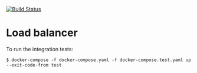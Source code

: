 [![Build Status](https://travis-ci.com/Alexander3006/design-practice-2.svg?branch=master)](https://travis-ci.com/Alexander3006/design-practice-2)

# Load balancer

To run the integration tests:

```console
$ docker-compose -f docker-compose.yaml -f docker-compose.test.yaml up --exit-code-from test
```
